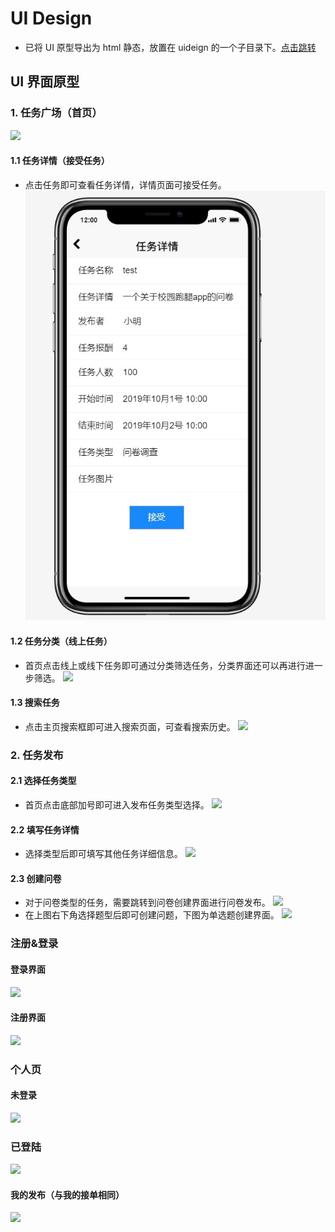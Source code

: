 # UI Design
- 已将 UI 原型导出为 html 静态，放置在 uideign 的一个子目录下。[点击跳转]()

## UI 界面原型
### 1. 任务广场（首页）
![](https://raw.githubusercontent.com/sysucodingfarmers/MakeMoney/master/doc/Documents/pictures/UI4.png)

#### 1.1 任务详情（接受任务）
- 点击任务即可查看任务详情，详情页面可接受任务。
![](https://raw.githubusercontent.com/sysucodingfarmers/MakeMoney/master/doc/Documents/pictures/IMG_4295.JPG)
#### 1.2 任务分类（线上任务）
- 首页点击线上或线下任务即可通过分类筛选任务，分类界面还可以再进行进一步筛选。
![](https://raw.githubusercontent.com/sysucodingfarmers/MakeMoney/master/doc/Documents/pictures/UI12.png)
#### 1.3 搜索任务
- 点击主页搜索框即可进入搜索页面，可查看搜索历史。
![](https://raw.githubusercontent.com/sysucodingfarmers/MakeMoney/master/doc/Documents/pictures/UI15.png)

### 2. 任务发布
#### 2.1 选择任务类型
- 首页点击底部加号即可进入发布任务类型选择。
![](https://raw.githubusercontent.com/sysucodingfarmers/MakeMoney/master/doc/Documents/pictures/UI7.png)
#### 2.2 填写任务详情
- 选择类型后即可填写其他任务详细信息。
![](https://raw.githubusercontent.com/sysucodingfarmers/MakeMoney/master/doc/Documents/pictures/UI9.png)
#### 2.3 创建问卷
- 对于问卷类型的任务，需要跳转到问卷创建界面进行问卷发布。
![](https://raw.githubusercontent.com/sysucodingfarmers/MakeMoney/master/doc/Documents/pictures/UI6.png)
- 在上图右下角选择题型后即可创建问题，下图为单选题创建界面。
![](https://raw.githubusercontent.com/sysucodingfarmers/MakeMoney/master/doc/Documents/pictures/UI10.png)
### 注册&登录
#### 登录界面
![](https://raw.githubusercontent.com/sysucodingfarmers/MakeMoney/master/doc/Documents/pictures/UI13.png)
#### 注册界面
![](https://raw.githubusercontent.com/sysucodingfarmers/MakeMoney/master/doc/Documents/pictures/UI1.png)
### 个人页
#### 未登录
![](https://raw.githubusercontent.com/sysucodingfarmers/MakeMoney/master/doc/Documents/pictures/UI8.png)
### 已登陆
![](https://raw.githubusercontent.com/sysucodingfarmers/MakeMoney/master/doc/Documents/pictures/UI11.png)
#### 我的发布（与我的接单相同）
![](https://raw.githubusercontent.com/sysucodingfarmers/MakeMoney/master/doc/Documents/pictures/UI3.png)

